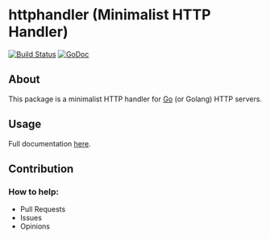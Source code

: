 # httphandler (Minimalist HTTP Handler)
[![Build Status](https://travis-ci.org/gbrlsnchs/httphandler.svg?branch=master)](https://travis-ci.org/gbrlsnchs/httphandler)
[![GoDoc](https://img.shields.io/badge/godoc-reference-blue.svg)](https://godoc.org/github.com/gbrlsnchs/httphandler)

## About
This package is a minimalist HTTP handler for [Go] (or Golang) HTTP servers.

## Usage
Full documentation [here].

## Contribution
### How to help:
- Pull Requests
- Issues
- Opinions

[Go]: https://golang.org
[here]: https://godoc.org/github.com/gbrlsnchs/httphandler
